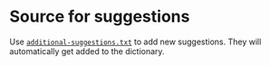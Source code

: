 # Source for suggestions

Use [`additional-suggestions.txt`](./additional-suggestions.txt) to add new suggestions.
They will automatically get added to the dictionary.
